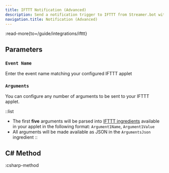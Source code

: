 ```yaml
---
title: IFTTT Notification (Advanced)
description: Send a notification trigger to IFTTT from Streamer.bot with additional arguments
navigation.title: Notification (Advanced)
---
```


:read-more{to=/guide/integrations/ifttt}

## Parameters
### `Event Name`
Enter the event name matching your configured IFTTT applet

### `Arguments`
You can configure any number of arguments to be sent to your IFTTT applet.

::list
- The first **five** arguments will be parsed into [IFTTT ingredients](https://ifttt.com/docs/glossary#ingredient) available in your applet in the following format:
`Argument1Name`, `Argument1Value`
- All arguments will be made available as JSON in the `ArgumentsJson` ingredient
::

## C# Method
:csharp-method
